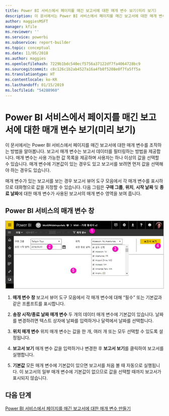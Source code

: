 ```yaml
---
title: Power BI 서비스에서 페이지를 매긴 보고서에 대한 매개 변수 보기(미리 보기)
description: 이 문서에서는 Power BI 서비스에서 페이지를 매긴 보고서에 대한 매개 변수를 조작하는 방법을 알아봅니다.
author: maggiesMSFT
manager: kfile
ms.reviewer: ''
ms.service: powerbi
ms.subservice: report-builder
ms.topic: conceptual
ms.date: 11/05/2018
ms.author: maggies
ms.openlocfilehash: 7229b1bdc540ecf5756a37122df7fa4064728bc9
ms.sourcegitcommit: c8c126c1b2ab4527a16a4fb8f5208e0f7fa5ff5a
ms.translationtype: HT
ms.contentlocale: ko-KR
ms.lasthandoff: 01/15/2019
ms.locfileid: "54288960"
---
```

# <a name="view-parameters-for-paginated-reports-in-the-power-bi-service-preview"></a>Power BI 서비스에서 페이지를 매긴 보고서에 대한 매개 변수 보기(미리 보기)

이 문서에서는 Power BI 서비스에서 페이지를 매긴 보고서에 대한 매개 변수를 조작하는 방법을 알아봅니다.  보고서 매개 변수는 보고서 데이터를 필터링하는 방법을 제공합니다. 매개 변수는 사용 가능한 값 목록을 제공하며 사용자는 하나 이상의 값을 선택할 수 있습니다. 매개 변수에 기본값이 있는 경우도 있고 보고서를 보려면 먼저 값을 선택해야 하는 경우도 있습니다.  

매개 변수가 있는 보고서를 보는 경우 보고서 뷰어 도구 모음에서 각 매개 변수를 표시하므로 대화형으로 값을 지정할 수 있습니다. 다음 그림은 **구매 그룹**, **위치**, **시작 날짜** 및 **종료 날짜**에 대한 매개 변수가 사용된 보고서의 매개 변수 영역을 보여 줍니다.  

## <a name="parameters-pane-in-the-power-bi-service"></a>Power BI 서비스의 매개 변수 창

![매개 변수가 사용된 페이지를 매긴 보고서 보기](media/paginated-reports-view-parameters/power-bi-paginated-view-parameters.png)
  
1.  **매개 변수 창** 보고서 뷰어 도구 모음에서 각 매개 변수에 대해 “필수” 또는 기본값과 같은 프롬프트를 표시합니다.    
  
2.  **송장 시작/종료 날짜 매개 변수** 두 개의 데이터 매개 변수에 기본값이 있습니다. 날짜를 변경하려면 텍스트 상자에 날짜를 입력하거나 달력에서 날짜를 선택합니다.  
  
3.  **위치 매개 변수** 위치 매개 변수는 값을 한 개, 여러 개 또는 모두 선택할 수 있도록 설정됩니다. 
  
4.  **보고서 보기** 매개 변수 값을 입력하거나 변경한 후 **보고서 보기**를 클릭하여 보고서를 실행합니다. 

5. **기본값** 모든 매개 변수에 기본값이 있으면 보고서를 처음 볼 때 자동으로 실행됩니다. 이 보고서의 일부 매개 변수에 기본값이 없으므로 값을 선택할 때까지 보고서가 표시되지 않습니다.  

## <a name="next-steps"></a>다음 단계

[Power BI 서비스에서 페이지를 매긴 보고서에 대한 매개 변수 만들기](paginated-reports-parameters.md)

